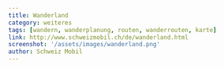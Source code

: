 ```yaml
---
title: Wanderland
category: weiteres
tags: [wandern, wanderplanung, routen, wanderrouten, karte]
link: http://www.schweizmobil.ch/de/wanderland.html
screenshot: '/assets/images/wanderland.png'
author: Schweiz Mobil
---
```

